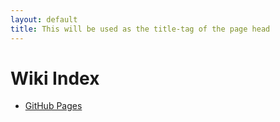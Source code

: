 ```yaml
---
layout: default
title: This will be used as the title-tag of the page head
---
```



# Wiki Index


* [GitHub Pages](/github_pages)
